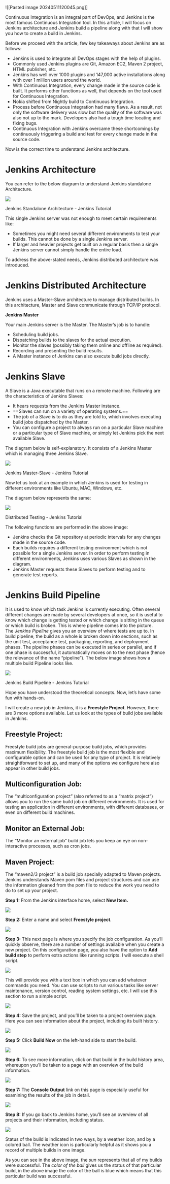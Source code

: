 
![[Pasted image 20240511120045.png]]

Continuous Integration is an integral part of DevOps, and Jenkins is the most famous Continuous Integration tool. In this article, I will focus on Jenkins architecture and Jenkins build a pipeline along with that I will show you how to create a build in Jenkins.

Before we proceed with the article, few key takeaways about Jenkins are as follows:

- Jenkins is used to integrate all DevOps stages with the help of plugins.
- Commonly used Jenkins plugins are Git, Amazon EC2, Maven 2 project, HTML publisher, etc.
- Jenkins has well over 1000 plugins and 147,000 active installations along with over 1 million users around the world.
- With Continuous Integration, every change made in the source code is built. It performs other functions as well, that depends on the tool used for Continuous Integration.
- Nokia shifted from Nightly build to Continuous Integration.
- Process before Continuous Integration had many flaws. As a result, not only the software delivery was slow but the quality of the software was also not up to the mark. Developers also had a tough time locating and fixing bugs.
- Continuous Integration with Jenkins overcame these shortcomings by continuously triggering a build and test for every change made in the source code.

Now is the correct time to understand Jenkins architecture.

# Jenkins Architecture

You can refer to the below diagram to understand Jenkins standalone Architecture.

![](https://miro.medium.com/v2/resize:fit:1050/1*37ZlHNqrQ4Zfrshy23_4Rw.png)

Jenkins Standalone Architecture - Jenkins Tutorial

This single Jenkins server was not enough to meet certain requirements like:

- Sometimes you might need several different environments to test your builds. This cannot be done by a single Jenkins server.
- If larger and heavier projects get built on a regular basis then a single Jenkins server cannot simply handle the entire load.

To address the above-stated needs, Jenkins distributed architecture was introduced.

# Jenkins Distributed Architecture

Jenkins uses a Master-Slave architecture to manage distributed builds. In this architecture, Master and Slave communicate through TCP/IP protocol.

**Jenkins Master**

Your main Jenkins server is the Master. The Master’s job is to handle:

- Scheduling build jobs.
- Dispatching builds to the slaves for the actual execution.
- Monitor the slaves (possibly taking them online and offline as required).
- Recording and presenting the build results.
- A Master instance of Jenkins can also execute build jobs directly.

# Jenkins Slave

A Slave is a Java executable that runs on a remote machine. Following are the characteristics of Jenkins Slaves:

- It hears requests from the Jenkins Master instance.
- ==Slaves can run on a variety of operating systems.==
- The job of a Slave is to do as they are told to, which involves executing build jobs dispatched by the Master.
- You can configure a project to always run on a particular Slave machine or a particular type of Slave machine, or simply let Jenkins pick the next available Slave.

The diagram below is self-explanatory. It consists of a Jenkins Master which is managing three Jenkins Slave.

![](https://miro.medium.com/v2/resize:fit:1050/1*RCToSje_f9hd7LjpHrQQGg.png)

Jenkins Master-Slave - Jenkins Tutorial

Now let us look at an example in which Jenkins is used for testing in different environments like Ubuntu, MAC, Windows, etc.

The diagram below represents the same:

![](https://miro.medium.com/v2/resize:fit:1050/1*MhcTCvUslrhtOdkLWXPtMw.png)

Distributed Testing - Jenkins Tutorial

The following functions are performed in the above image:

- Jenkins checks the Git repository at periodic intervals for any changes made in the source code.
- Each builds requires a different testing environment which is not possible for a single Jenkins server. In order to perform testing in different environments, Jenkins uses various Slaves as shown in the diagram.
- Jenkins Master requests these Slaves to perform testing and to generate test reports.

# Jenkins Build Pipeline

It is used to know which task Jenkins is currently executing. Often several different changes are made by several developers at once, so it is useful to know which change is getting tested or which change is sitting in the queue or which build is broken. This is where pipeline comes into the picture. The _Jenkins Pipeline_ gives you an overview of where tests are up to. In build pipeline, the build as a whole is broken down into sections, such as the unit test, acceptance test, packaging, reporting, and deployment phases. The pipeline phases can be executed in series or parallel, and if one phase is successful, it automatically moves on to the next phase (hence the relevance of the name “pipeline”). The below image shows how a multiple build Pipeline looks like.

![](https://miro.medium.com/v2/resize:fit:1050/1*26DnaGx9kB1HY9NtIl8u6Q.png)

Jenkins Build Pipeline - Jenkins Tutorial

Hope you have understood the theoretical concepts. Now, let’s have some fun with hands-on.

I will create a new job in Jenkins, it is a **Freestyle Project**. However, there are 3 more options available. Let us look at the types of build jobs available in Jenkins.

## **Freestyle Project:**

Freestyle build jobs are general-purpose build jobs, which provides maximum flexibility. The freestyle build job is the most flexible and configurable option and can be used for any type of project. It is relatively straightforward to set up, and many of the options we configure here also appear in other build jobs.

## **Multiconfiguration Job:**

The “multiconfiguration project” (also referred to as a “matrix project”) allows you to run the same build job on different environments. It is used for testing an application in different environments, with different databases, or even on different build machines.

## **Monitor an External Job:**

The “Monitor an external job” build job lets you keep an eye on non-interactive processes, such as cron jobs.

## **Maven Project:**

The “maven2/3 project” is a build job specially adapted to Maven projects. Jenkins understands Maven pom files and project structures and can use the information gleaned from the pom file to reduce the work you need to do to set up your project.

**Step 1:** From the Jenkins interface home, select **New Item.**

![](https://miro.medium.com/v2/resize:fit:1050/1*Hlt1toore9_TJOIMZZWY0w.png)

**Step 2:** Enter a name and select **Freestyle project**.

![](https://miro.medium.com/v2/resize:fit:1050/1*Ol_OKuB9-ahm1dnUzWfPIQ.png)

**Step 3:** This next page is where you specify the job configuration. As you’ll quickly observe, there are a number of settings available when you create a new project. On this configuration page, you also have the option to **Add build step** to perform extra actions like running scripts. I will execute a shell script.

![](https://miro.medium.com/v2/resize:fit:510/1*mGhiiSPHaa7BV9137WIlsQ.png)

This will provide you with a text box in which you can add whatever commands you need. You can use scripts to run various tasks like server maintenance, version control, reading system settings, etc. I will use this section to run a simple script.

![](https://miro.medium.com/v2/resize:fit:1050/1*26tP4qkaP6mcl4Yt9uyP6g.png)

**Step 4:** Save the project, and you’ll be taken to a project overview page. Here you can see information about the project, including its built history.

![](https://miro.medium.com/v2/resize:fit:1050/1*I2a2a8mZ-ci-P2AetkGY5A.png)

**Step 5:** Click **Build Now** on the left-hand side to start the build.

![](https://miro.medium.com/v2/resize:fit:1050/1*qEKUwYbUJUSTsxXfx8SohQ.png)

**Step 6:** To see more information, click on that build in the build history area, whereupon you’ll be taken to a page with an overview of the build information.

![](https://miro.medium.com/v2/resize:fit:1050/1*IiGRSPHhBP0CBQyttiHIqQ.png)

**Step 7:** The **Console Output** link on this page is especially useful for examining the results of the job in detail.

![](https://miro.medium.com/v2/resize:fit:1050/1*iEQoBcmdblL5VlPlSL0f3g.png)

**Step 8:** If you go back to Jenkins home, you’ll see an overview of all projects and their information, including status.

![](https://miro.medium.com/v2/resize:fit:1050/1*EKnfPiCU7dMPr0BenY0EBQ.png)

Status of the build is indicated in two ways, by a weather icon, and by a colored ball. The weather icon is particularly helpful as it shows you a record of multiple builds in one image.

As you can see in the above image, the _sun_ represents that all of my builds were successful. The _color of the ball_ gives us the status of that particular build, in the above image the color of the ball is blue which means that this particular build was successful.
